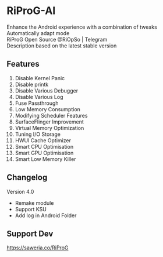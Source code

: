 # RiProG-AI

Enhance the Android experience with a combination of tweaks <br />
Automatically adapt mode <br />
RiProG Open Source @RiOpSo | Telegram <br />
Description based on the latest stable version <br />

## Features

1. Disable Kernel Panic
2. Disable printk
3. Disable Various Debugger
4. Disable Various Log
5. Fuse Passthrough
6. Low Memory Consumption
7. Modifying Scheduler Features
8. SurfaceFlinger Improvement
9. Virtual Memory Optimization
10. Tuning I/O Storage
11. HWUI Cache Optimizer
12. Smart CPU Optimisation
12. Smart GPU Optimisation
15. Smart Low Memory Killer

## Changelog
Version 4.0 <br />
- Remake module
- Support KSU
- Add log in Android Folder

## Support Dev
https://saweria.co/RiProG
